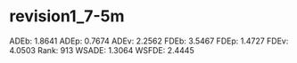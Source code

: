 # revision1_7-5m

ADEb: 1.8641
ADEp: 0.7674
ADEv: 2.2562
FDEb: 3.5467
FDEp: 1.4727
FDEv: 4.0503
Rank: 913
WSADE: 1.3064
WSFDE: 2.4445